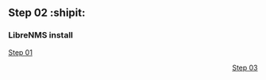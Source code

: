 ## Step 02 :shipit:
### LibreNMS install


<p align="left"><a href="Step_01.md">Step 01</a><p align="right"><a href="Step_03.md">Step 03</a></p>
